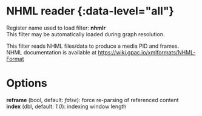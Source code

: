 <!-- automatically generated - do not edit, patch gpac/applications/gpac/gpac.c -->

# NHML reader  {:data-level="all"}  
  
Register name used to load filter: __nhmlr__  
This filter may be automatically loaded during graph resolution.  
  
This filter reads NHML files/data to produce a media PID and frames.  
NHML documentation is available at https://wiki.gpac.io/xmlformats/NHML-Format  
  

# Options    
  
<a id="reframe">__reframe__</a> (bool, default: _false_): force re-parsing of referenced content  
<a id="index">__index__</a> (dbl, default: _1.0_): indexing window length  
  
